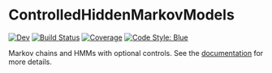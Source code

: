 # ControlledHiddenMarkovModels

[![Dev](https://img.shields.io/badge/docs-dev-blue.svg)](https://gdalle.github.io/ControlledHiddenMarkovModels.jl/dev)
[![Build Status](https://github.com/gdalle/ControlledHiddenMarkovModels.jl/actions/workflows/CI.yml/badge.svg?branch=main)](https://github.com/gdalle/ControlledHiddenMarkovModels.jl/actions/workflows/CI.yml?query=branch%3Amain)
[![Coverage](https://codecov.io/gh/gdalle/ControlledHiddenMarkovModels.jl/branch/main/graph/badge.svg)](https://codecov.io/gh/gdalle/ControlledHiddenMarkovModels.jl)
[![Code Style: Blue](https://img.shields.io/badge/code%20style-blue-4495d1.svg)](https://github.com/invenia/BlueStyle)

Markov chains and HMMs with optional controls.
See the [documentation](https://gdalle.github.io/ControlledHiddenMarkovModels.jl/dev) for more details.
